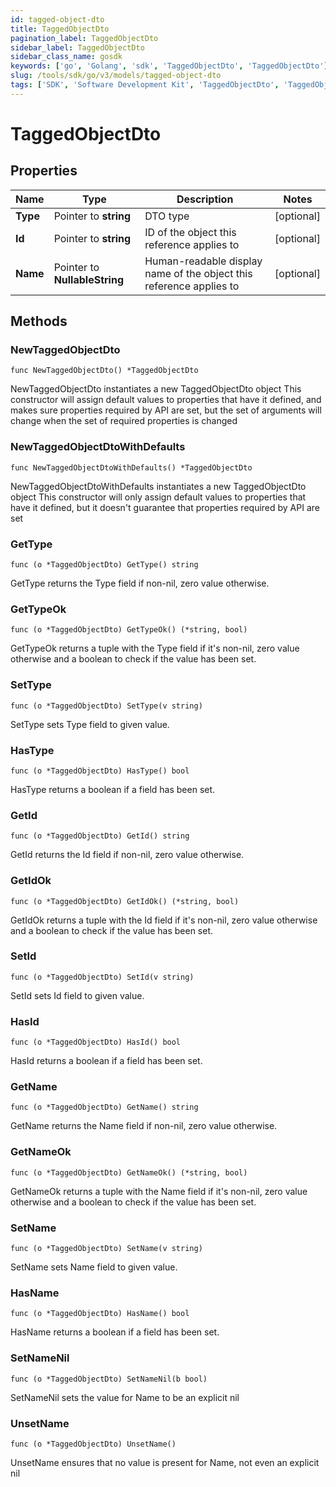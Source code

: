 ```yaml
---
id: tagged-object-dto
title: TaggedObjectDto
pagination_label: TaggedObjectDto
sidebar_label: TaggedObjectDto
sidebar_class_name: gosdk
keywords: ['go', 'Golang', 'sdk', 'TaggedObjectDto', 'TaggedObjectDto']
slug: /tools/sdk/go/v3/models/tagged-object-dto
tags: ['SDK', 'Software Development Kit', 'TaggedObjectDto', 'TaggedObjectDto']
---
```


# TaggedObjectDto

## Properties

| Name | Type | Description | Notes |
| --- | --- | --- | --- |
| **Type** | Pointer to **string** | DTO type | [optional] |
| **Id** | Pointer to **string** | ID of the object this reference applies to | [optional] |
| **Name** | Pointer to **NullableString** | Human-readable display name of the object this reference applies to | [optional] |

## Methods

### NewTaggedObjectDto

`func NewTaggedObjectDto() *TaggedObjectDto`

NewTaggedObjectDto instantiates a new TaggedObjectDto object This constructor will assign default values to properties that have it defined, and makes sure properties required by API are set, but the set of arguments will change when the set of required properties is changed

### NewTaggedObjectDtoWithDefaults

`func NewTaggedObjectDtoWithDefaults() *TaggedObjectDto`

NewTaggedObjectDtoWithDefaults instantiates a new TaggedObjectDto object This constructor will only assign default values to properties that have it defined, but it doesn't guarantee that properties required by API are set

### GetType

`func (o *TaggedObjectDto) GetType() string`

GetType returns the Type field if non-nil, zero value otherwise.

### GetTypeOk

`func (o *TaggedObjectDto) GetTypeOk() (*string, bool)`

GetTypeOk returns a tuple with the Type field if it's non-nil, zero value otherwise and a boolean to check if the value has been set.

### SetType

`func (o *TaggedObjectDto) SetType(v string)`

SetType sets Type field to given value.

### HasType

`func (o *TaggedObjectDto) HasType() bool`

HasType returns a boolean if a field has been set.

### GetId

`func (o *TaggedObjectDto) GetId() string`

GetId returns the Id field if non-nil, zero value otherwise.

### GetIdOk

`func (o *TaggedObjectDto) GetIdOk() (*string, bool)`

GetIdOk returns a tuple with the Id field if it's non-nil, zero value otherwise and a boolean to check if the value has been set.

### SetId

`func (o *TaggedObjectDto) SetId(v string)`

SetId sets Id field to given value.

### HasId

`func (o *TaggedObjectDto) HasId() bool`

HasId returns a boolean if a field has been set.

### GetName

`func (o *TaggedObjectDto) GetName() string`

GetName returns the Name field if non-nil, zero value otherwise.

### GetNameOk

`func (o *TaggedObjectDto) GetNameOk() (*string, bool)`

GetNameOk returns a tuple with the Name field if it's non-nil, zero value otherwise and a boolean to check if the value has been set.

### SetName

`func (o *TaggedObjectDto) SetName(v string)`

SetName sets Name field to given value.

### HasName

`func (o *TaggedObjectDto) HasName() bool`

HasName returns a boolean if a field has been set.

### SetNameNil

`func (o *TaggedObjectDto) SetNameNil(b bool)`

SetNameNil sets the value for Name to be an explicit nil

### UnsetName

`func (o *TaggedObjectDto) UnsetName()`

UnsetName ensures that no value is present for Name, not even an explicit nil
